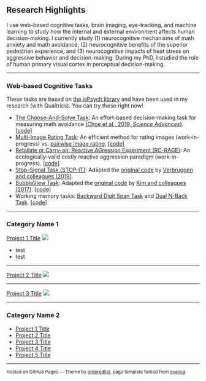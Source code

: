 ## Research Highlights
I use web-based cognitive tasks, brain imaging, eye-tracking, and machine learning to study how the internal and external environment affects human decision-making. I currently study (1) neurocognitive mechanisms of math anxiety and math avoidance, (2) neurocognitive benefits of the superior pedestrian experience, and (3) neurocognitive impacts of heat stress on aggressive behavior and decision-making. During my PhD, I studied the role of human primary visual cortex in perceptual decision-making.

---

### Web-based Cognitive Tasks
These tasks are based on [the jsPsych library](https://www.jspsych.org/) and have been used in my research (with Qualtrics). You can try these right now!

* [The Choose-And-Solve Task](https://kywch.github.io/CAST_jsPsych/choose-and-solve-task.html): An effort-based decision-making task for measuring math avoidance [(Choe et al., 2019, *Science Advances*)](https://advances.sciencemag.org/content/5/11/eaay1062). [\[code\]](https://github.com/kywch/CAST_jsPsych)
* [Multi-Image Rating Task](https://kywch.github.io/ImageRatingStudy/multi-rating.html): An efficient method for rating images (work-in-progress) vs. [pairwise image rating](https://kywch.github.io/ImageRatingStudy/pair-rating.html). [\[code\]](https://github.com/kywch/ImageRatingStudy)
* [Retaliate or Carry-on: Reactive AGression Experiment (RC-RAGE)](https://kywch.github.io/RC-RAGE_jsPsych/): An ecologically-valid costly reactive aggression paradigm (work-in-progress). [\[code\]](https://github.com/kywch/RC-RAGE_jsPsych)
* [Stop-Signal Task (STOP-IT)](https://kywch.github.io/RC-RAGE_jsPsych/stop-signal.html): Adapted the [original code]( https://github.com/fredvbrug/STOP-IT) by [Verbruggen and colleagues (2019)](https://elifesciences.org/articles/46323).
* [BubbleView Task](https://kywch.github.io/BubbleView_jsPsych/): Adapted the [original code](https://github.com/namwkim/bubbleview) by [Kim and colleagues (2017)](http://bubbleview.namwkim.org/). [\[code\]](https://github.com/kywch/BubbleView_jsPsych)
* Working memory tasks: [Backward Digit Span Task](https://kywch.github.io/WorkingMemoryTasks/backward-digit-span-adaptive.html) and [Dual N-Back Task](https://kywch.github.io/WorkingMemoryTasks/dual-nback.html). [\[code\]](https://github.com/kywch/WorkingMemoryTasks)


---

### Category Name 1

[Project 1 Title](/sample_page)
<img src="images/dummy_thumbnail.jpg?raw=true"/>
* test
* test

---
[Project 2 Title](/pdf/sample_presentation.pdf)
<img src="images/dummy_thumbnail.jpg?raw=true"/>

---
[Project 3 Title](http://example.com/)
<img src="images/dummy_thumbnail.jpg?raw=true"/>

---

### Category Name 2

- [Project 1 Title](http://example.com/)
- [Project 2 Title](http://example.com/)
- [Project 3 Title](http://example.com/)
- [Project 4 Title](http://example.com/)
- [Project 5 Title](http://example.com/)




---
<p><small>Hosted on GitHub Pages &mdash; Theme by <a href="https://github.com/orderedlist" target="_blank">orderedlist</a>, 
 page template forked from <a href="https://github.com/evanca/quick-portfolio" target="_blank">evanca</a>.</small></p>
